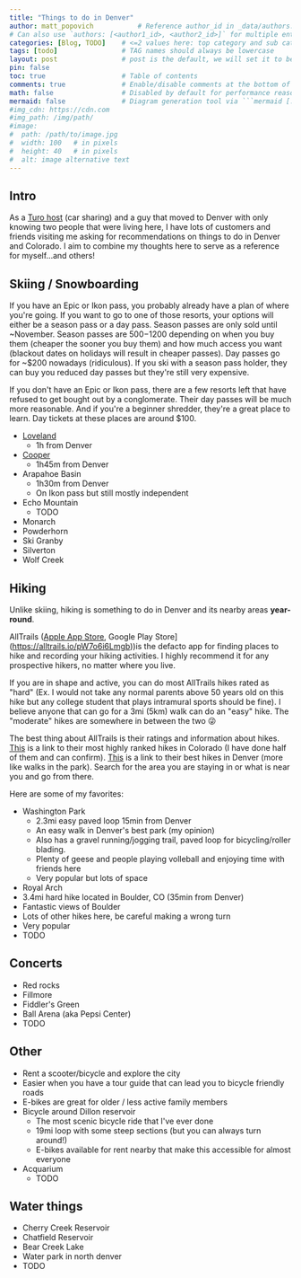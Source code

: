 ```yaml
---
title: "Things to do in Denver"
author: matt_popovich           # Reference author_id in _data/authors.yml
# Can also use `authors: [<author1_id>, <author2_id>]` for multiple entriesdate: 2023-01-22 19:42:13 -0700
categories: [Blog, TODO]    # <=2 values here: top category and sub category
tags: [todo]                # TAG names should always be lowercase
layout: post                # post is the default, we will set it to be explicit
pin: false
toc: true                   # Table of contents
comments: true              # Enable/disable comments at the bottom of the post
math: false                 # Disabled by default for performance reasons
mermaid: false              # Diagram generation tool via ```mermaid [...]```
#img_cdn: https://cdn.com
#img_path: /img/path/
#image:
#  path: /path/to/image.jpg
#  width: 100   # in pixels
#  height: 40   # in pixels
#  alt: image alternative text
---
```


## Intro
As a [Turo host](https://turo.com/us/en/drivers/325768) (car sharing) and a guy that moved to Denver with only knowing two people that were living here, I have lots of customers and friends visiting me asking for recommendations on things to do in Denver and Colorado. I aim to combine my thoughts here to serve as a reference for myself...and others!

## Skiing / Snowboarding
If you have an Epic or Ikon pass, you probably already have a plan of where you're going. If you want to go to one of those resorts, your options will either be a season pass or a day pass. Season passes are only sold until ~November. Season passes are $500-$1200 depending on when you buy them (cheaper the sooner you buy them) and how much access you want (blackout dates on holidays will result in cheaper passes). Day passes go for ~$200 nowadays (ridiculous). If you ski with a season pass holder, they can buy you reduced day passes but they're still very expensive.

If you don't have an Epic or Ikon pass, there are a few resorts left that have refused to get bought out by a conglomerate. Their day passes will be much more reasonable. And if you're a beginner shredder, they're a great place to learn. Day tickets at these places are around $100.
* [Loveland](https://skiloveland.com/)
  * 1h from Denver
* [Cooper](https://www.skicooper.com/)
  * 1h45m from Denver
* Arapahoe Basin
  * 1h30m from Denver
  * On Ikon pass but still mostly independent
* Echo Mountain
  * TODO
* Monarch
* Powderhorn
* Ski Granby
* Silverton
* Wolf Creek


## Hiking
Unlike skiing, hiking is something to do in Denver and its nearby areas **year-round**.

AllTrails ([Apple App Store](https://alltrails.io/ujRkr9MGmgb), Google Play Store](https://alltrails.io/pW7o6i6Lmgb))is the defacto app for finding places to hike and recording your hiking activities. I highly recommend it for any prospective hikers, no matter where you live.

If you are in shape and active, you can do most AllTrails hikes rated as "hard" (Ex. I would not take any normal parents above 50 years old on this hike but any college student that plays intramural sports should be fine). I believe anyone that can go for a 3mi (5km) walk can do an "easy" hike. The "moderate" hikes are somewhere in between the two 😜

The best thing about AllTrails is their ratings and information about hikes. [This](https://www.alltrails.com/us/colorado) is a link to their most highly ranked hikes in Colorado (I have done half of them and can confirm). [This](https://www.alltrails.com/us/colorado/denver) is a link to their best hikes in Denver (more like walks in the park). Search for the area you are staying in or what is near you and go from there.

Here are some of my favorites:
* Washington Park
  * 2.3mi easy paved loop 15min from Denver
  * An easy walk in Denver's best park (my opinion)
  * Also has a gravel running/jogging trail, paved loop for bicycling/roller blading.
  * Plenty of geese and people playing volleball and enjoying time with friends here
  * Very popular but lots of space
* Royal Arch
 * 3.4mi hard hike located in Boulder, CO (35min from Denver)
 * Fantastic views of Boulder
 * Lots of other hikes here, be careful making a wrong turn
 * Very popular
* TODO


## Concerts
* Red rocks
* Fillmore
* Fiddler's Green
* Ball Arena (aka Pepsi Center)
* TODO


## Other
* Rent a scooter/bicycle and explore the city
 * Easier when you have a tour guide that can lead you to bicycle friendly roads
 * E-bikes are great for older / less active family members
* Bicycle around Dillon reservoir
  * The most scenic bicycle ride that I've ever done
  * 19mi loop with some steep sections (but you can always turn around!)
  * E-bikes available for rent nearby that make this accessible for almost everyone
* Acquarium
  * TODO


## Water things
* Cherry Creek Reservoir
* Chatfield Reservoir
* Bear Creek Lake
* Water park in north denver
* TODO


